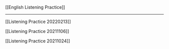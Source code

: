 [[English Listening Practice]]

---

[[Listening Practice 20220213]]

[[Listening Practice 20211106]]

[[Listening Practice 20211024]]
